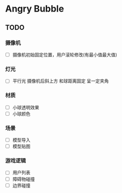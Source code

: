 # Angry Bubble

## TODO

### 摄像机

* [ ] 摄像机初始固定位置，用户滚轮修改(有最小值最大值)

### 灯光

* [ ] 平行光 摄像机后斜上方 和球距离固定 呈一定夹角

### 材质

* [ ] 小球透明效果
* [ ] 小球颜色

### 场景

* [ ] 模型导入
* [ ] 模型贴图

### 游戏逻辑

* [ ] 用户列表
* [ ] 障碍物碰撞
* [ ] 边界碰撞